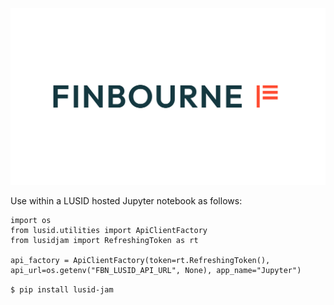 ![LUSID_by_Finbourne](./resources/Finbourne_Logo_Teal.svg)

Use within a LUSID hosted Jupyter notebook as follows: 

```
import os
from lusid.utilities import ApiClientFactory
from lusidjam import RefreshingToken as rt

api_factory = ApiClientFactory(token=rt.RefreshingToken(), api_url=os.getenv("FBN_LUSID_API_URL", None), app_name="Jupyter")
```

`$ pip install lusid-jam`

